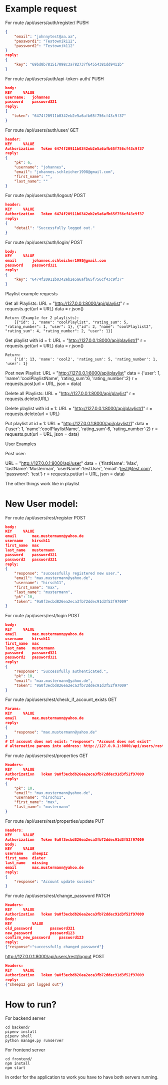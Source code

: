 # Example request

For route /api/users/auth/register/ PUSH
```json
{
    "email": "johnnytest@aa.aa",
    "password1": "Testownik112",
    "password2": "Testownik112"
}
reply:
{
    "key": "69bd0b781517098c3a782737f64554381dd9411b"
}
```

For route /api/users/auth/api-token-auth/ PUSH
```json
body:
KEY		VALUE
username:	johannes
password	password321
reply:
{
   "token": "6474f20911b0342eb2e5a6afb65f756cf43c9f37"
}
```

For route /api/users/auth/user/ GET
```json
header:
KEY		VALUE
Authorization	Token 6474f20911b0342eb2e5a6afb65f756cf43c9f37
reply:
{
    "pk": 6,
    "username": "johannes",
    "email": "johannes.schleicher1998@gmail.com",
    "first_name": "",
    "last_name": ""
}
```

For route /api/users/auth/logout/ POST
```json
header:
KEY		VALUE
Authorization	Token 6474f20911b0342eb2e5a6afb65f756cf43c9f37
reply:
{
    "detail": "Successfully logged out."
}
```

For route /api/users/auth/login/ POST
```json
body:
KEY		VALUE
email		johannes.schleicher1998@gmail.com
password	password321
reply:
{
    "key": "6474f20911b0342eb2e5a6afb65f756cf43c9f37"
}
```
Playlist example requests

Get all Playlists:
	URL = "http://127.0.0.1:8000/api/playlist"
	r = requests.get(url = URL)
	data = r.json()

	Return (Example for 2 playlists):
		[{"id": 1, "name": "coolPlaylist", "rating_sum": 5, "rating_number": 1, "user": 1}, {"id": 2, "name": "coolPlaylist2", "rating_sum": 4, "rating_number": 2, "user": 1}]

Get playlist with id = 1:
	URL = "http://127.0.0.1:8000/api/playlist/1"
	r = requests.get(url = URL)
	data = r.json()

	Return:
		{'id': 13, 'name': 'cool2', 'rating_sum': 5, 'rating_number': 1, 'user': 1}

Post new Playlist:
	URL = "http://127.0.0.1:8000/api/playlist"
	data = {'user': 1,
			'name':'coolPlaylistName',
			'rating_sum':6,
			'rating_number':2}
	r = requests.post(url = URL, json = data)

Delete all Playlists:
	URL = "http://127.0.0.1:8000/api/playlist"
	r = requests.delete(URL)

Delete playlist with id = 1:
	URL = "http://127.0.0.1:8000/api/playlist/1"
	r = requests.delete(url = URL)
	
Put playlist at id = 1:
URL = "http://127.0.0.1:8000/api/playlist/1"
data = {'user': 1,
        'name':'coolPlaylistName',
		'rating_sum':6,
		'rating_number':2}
r = requests.put(url = URL, json = data)

User Examples

Post user:

URL = "http://127.0.0.1:8000/api/user"
data = {'firstName': 'Max',
		'lastName':'Musterman',
		'userName':'testUser',
        'email':'test@test.com',
        'password': 'test'}
r = requests.put(url = URL, json = data)

The other things work like in playlist

# New User model:

For route /api/users/rest/register POST
```json
body:
KEY		VALUE
email		max.mustermann@yahoo.de
username	hirsch11
first_name	max
last_name	mustermann
password	password321
password2	password321
reply:
{
    "response": "successfully registered new user.",
    "email": "max.mustermann@yahoo.de",
    "username": "hirsch11",
    "first_name": "max",
    "last_name": "mustermann",
    "pk": 10,
    "token": "9a0f3ecbd826ea2eca3fb72ddec91d3f52f97009"
}
```

For route /api/users/rest/login POST
```json
body:
KEY		VALUE
email		max.mustermann@yahoo.de
username	hirsch11
first_name	max
last_name	mustermann
password	password321
password2	password321
reply:
{
    "response": "Successfully authenticated.",
    "pk": 10,
    "email": "max.mustermann@yahoo.de",
    "token": "9a0f3ecbd826ea2eca3fb72ddec91d3f52f97009"
}
```

For route /api/users/rest/check_if_account_exists GET
```json
Params:
KEY		VALUE
email		max.mustermann@yahoo.de
reply:
{
    "response": "max.mustermann@yahoo.de"
}
# If account does not exist: "response": "Account does not exist"
# alternative params into address: http://127.0.0.1:8000/api/users/rest/check_if_account_exists/?email=max.@yahoo.de
```

For route /api/users/rest/properties GET
```json
Headers:
KEY		VALUE
Authorization	Token 9a0f3ecbd826ea2eca3fb72ddec91d3f52f97009
reply:
{
    "pk": 10,
    "email": "max.mustermann@yahoo.de",
    "username": "hirsch11",
    "first_name": "max",
    "last_name": "mustermann"
}
```

For route /api/users/rest/properties/update PUT
```json
Headers:
KEY		VALUE
Authorization	Token 9a0f3ecbd826ea2eca3fb72ddec91d3f52f97009
Body:
KEY		VALUE
username	sheep12
first_name	dieter
last_name	missing
email		max.mustermann@yahoo.de
reply:
{
    "response": "Account update success"
}
```

For route /api/users/rest/change_password PATCH
```json
Headers:
KEY		VALUE
Authorization	Token 9a0f3ecbd826ea2eca3fb72ddec91d3f52f97009
Body:
KEY			VALUE
old_password		password321
new_password		password123
confirm_new_password	password123
reply:
{"response":"successfully changed password"}
```

http://127.0.0.1:8000/api/users/rest/logout POST
```json
Headers:
KEY		VALUE
Authorization	Token 9a0f3ecbd826ea2eca3fb72ddec91d3f52f97009
reply:
{"sheep12 got logged out"}
```

# How to run?

For backend server
```
cd backend/
pipenv install
pipenv shell
python manage.py runserver
```

For frontend server

```
cd frontend/
npm install
npm start
```

In order for the application to work you have to have both servers running.
